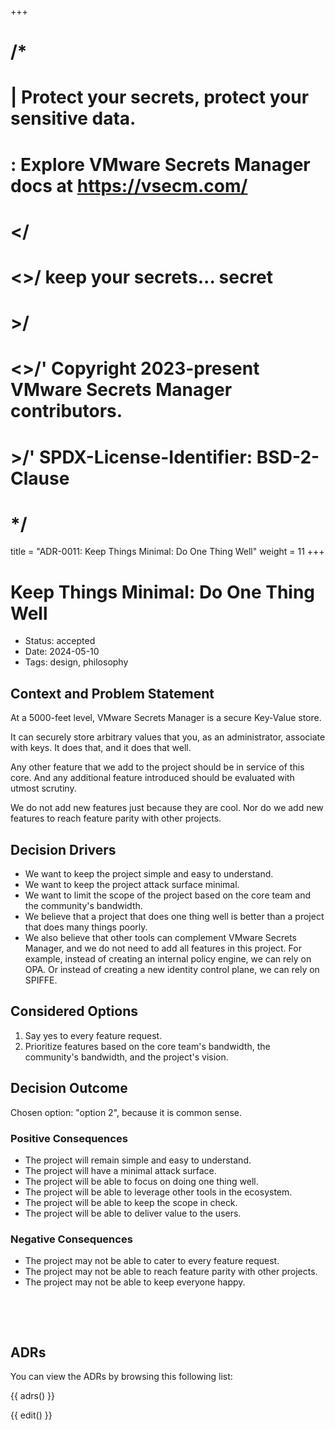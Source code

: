 +++
# /*
# |    Protect your secrets, protect your sensitive data.
# :    Explore VMware Secrets Manager docs at https://vsecm.com/
# </
# <>/  keep your secrets... secret
# >/
# <>/' Copyright 2023-present VMware Secrets Manager contributors.
# >/'  SPDX-License-Identifier: BSD-2-Clause
# */

title = "ADR-0011: Keep Things Minimal: Do One Thing Well"
weight = 11
+++

# Keep Things Minimal: Do One Thing Well

- Status: accepted
- Date: 2024-05-10
- Tags: design, philosophy

## Context and Problem Statement

At a 5000-feet level, VMware Secrets Manager is a secure Key-Value store.

It can securely store arbitrary values that you, as an administrator, associate 
with keys. It does that, and it does that well.

Any other feature that we add to the project should be in service of this core.
And any additional feature introduced should be evaluated with utmost scrutiny.

We do not add new features just because they are cool. Nor do we add new
features to reach feature parity with other projects.

## Decision Drivers

- We want to keep the project simple and easy to understand.
- We want to keep the project attack surface minimal.
- We want to limit the scope of the project based on the core team and the 
  community's bandwidth.
- We believe that a project that does one thing well is better than a project 
  that does many things poorly.
- We also believe that other tools can complement VMware Secrets Manager, 
  and we do not need to add all features in this project. For example,
  instead of creating an internal policy engine, we can rely on OPA. Or
  instead of creating a new identity control plane, we can rely on SPIFFE.

## Considered Options

1. Say yes to every feature request.
2. Prioritize features based on the core team's bandwidth, the community's 
   bandwidth, and the project's vision.

## Decision Outcome

Chosen option: "option 2", because it is common sense.

### Positive Consequences

- The project will remain simple and easy to understand.
- The project will have a minimal attack surface.
- The project will be able to focus on doing one thing well.
- The project will be able to leverage other tools in the ecosystem.
- The project will be able to keep the scope in check.
- The project will be able to deliver value to the users.

### Negative Consequences

- The project may not be able to cater to every feature request.
- The project may not be able to reach feature parity with other projects.
- The project may not be able to keep everyone happy.

<p>&nbsp;</p>
<p>&nbsp;</p>

## ADRs

You can view the ADRs by browsing this following list:

{{ adrs() }}

{{ edit() }}
